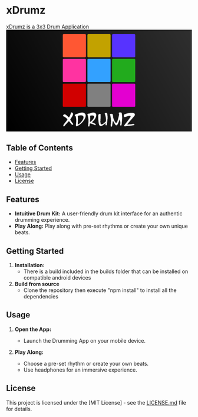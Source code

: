 # xDrumz
xDrumz is a 3x3 Drum Application
![Logo](assets/xDrumz_logo.png)
## Table of Contents

- [Features](#features)
- [Getting Started](#getting-started)
- [Usage](#usage)
- [License](#license)

## Features

- **Intuitive Drum Kit:** A user-friendly drum kit interface for an authentic drumming experience.
- **Play Along:** Play along with pre-set rhythms or create your own unique beats.

## Getting Started

1. **Installation:**
   - There is a build included in the builds folder that can be installed on compatible android devices
2. **Build from source**
   - Clone the repository then execute "npm install" to install all the dependencies

## Usage
1. **Open the App:**
   - Launch the Drumming App on your mobile device.

2. **Play Along:**
   - Choose a pre-set rhythm or create your own beats.
   - Use headphones for an immersive experience.

## License
This project is licensed under the [MIT License] - see the [LICENSE.md](LICENSE.md) file for details.
